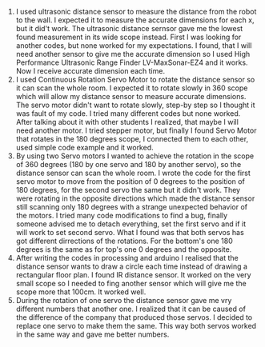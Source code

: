 1. I used ultrasonic distance sensor to measure the distance from the robot to the wall. I expected it to measure the accurate dimensions for each x, but it did't work. The ultrasonic distance sernsor gave me the lowest found measurement in its wide scope instead. First I was looking for another codes, but none worked for my expectations. I found, that I will need another sensor to give me the accurate dimension so I used High Performance Ultrasonic Range Finder LV-MaxSonar-EZ4 and it works. Now I receive accurate dimension each time.
2. I used Continuous Rotation Servo Motor to rotate the distance sensor so it can scan the whole room. I expected it to rotate slowly in 360 scope which will allow my distance sensor to measure accurate dimensions. The servo motor didn't want to rotate slowly, step-by step so I thought it was fault of my code. I tried many different codes but none worked. After talking about it with other students I realized, that maybe I will need another motor. I tried stepper motor, but finally I found Servo Motor that rotates in the 180 degrees scope, I connected them to each other, used simple code example and it worked. 
3. By using two Servo motors I wanted to achieve the rotation in the scope of 360 degrees (180 by one servo and 180 by another servo), so the distance sensor can scan the whole room. I wrote the code for the first servo motor to move from the position of 0 degrees to the position of 180 degrees, for the second servo the same but it didn't work. They were rotating in the opposite directions which made the distance sensor still scanning only 180 degrees with a strange unexpected behavior of the motors. I tried many code modifications to find a bug, finally someone advised me to detach everything, set the first servo and if it will work to set second servo. What I found was that both servos has got different dirrections of the rotations. For the bottom's one 180 degrees is the same as for top's one 0 degrees and the opposite. 
4. After writing the codes in processing and arduino I realised that the distance sensor wants to draw a circle each time instead of drawing a rectangular floor plan. I found IR distance sensor. It worked on the very small scope so I needed to fing another sensor which will give me the scope more that 100cm. It worked well.
5. During the rotation of one servo the distance sensor gave me vry different numbers that another one. I realized that it can be caused of the difference of the company that produced those servos. I decided to replace one servo to make them the same. This way both servos worked in the same way and gave me better numbers. 
